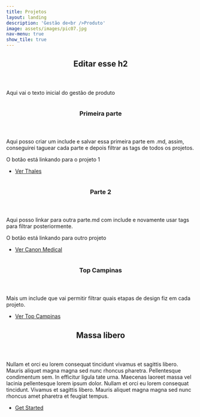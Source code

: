 ```yaml
---
title: Projetos
layout: landing
description: 'Gestão de<br />Produto'
image: assets/images/pic07.jpg
nav-menu: true
show_tile: true
---
```


<!-- Main -->
<div id="main">

<!-- One -->
<section id="one">
	<div class="inner">
		<header class="major">
			<h2>Editar esse h2</h2>
		</header>
		<p>Aqui vai o texto inicial do gestão de produto</p>
	</div>
</section>

<!-- Two -->
<section id="two" class="spotlights">
	<section>
		<a href="generic.html" class="image">
			<img src="{% link assets/images/pic08.jpg %}" alt="" data-position="center center" />
		</a>
		<div class="content">
			<div class="inner">
				<header class="major">
					<h3>Primeira parte</h3>
				</header>
				<p>Aqui posso criar um include e salvar essa primeira parte em .md, assim, conseguirei taguear cada parte e depois filtrar as tags de todos os projetos.</p>
                <p>O botão está linkando para o projeto 1
                </p>
				<ul class="actions">
					<li><a href="generic.html" class="button">Ver Thales</a></li>
				</ul>
			</div>
		</div>
	</section>
	<section>
		<a href="generic.html" class="image">
			<img src="{% link assets/images/pic09.jpg %}" alt="" data-position="top center" />
		</a>
		<div class="content">
			<div class="inner">
				<header class="major">
					<h3>Parte 2</h3>
				</header>
				<p>Aqui posso linkar para outra parte.md com include e novamente usar tags para filtrar posteriormente.</p>
                <p>O botão está linkando para outro projeto</p>
				<ul class="actions">
					<li><a href="generic2.html" class="button">Ver Canon Medical</a></li>
				</ul>
			</div>
		</div>
	</section>
	<section>
		<a href="generic.html" class="image">
			<img src="{% link assets/images/pic10.jpg %}" alt="" data-position="25% 25%" />
		</a>
		<div class="content">
			<div class="inner">
				<header class="major">
					<h3>Top Campinas</h3>
				</header>
				<p>Mais um include que vai permitir filtrar quais etapas de design fiz em cada projeto.</p>
				<ul class="actions">
					<li><a href="generic3.html" class="button">Ver Top Campinas</a></li>
				</ul>
			</div>
		</div>
	</section>
</section>

<!-- Three -->
<section id="three">
	<div class="inner">
		<header class="major">
			<h2>Massa libero</h2>
		</header>
		<p>Nullam et orci eu lorem consequat tincidunt vivamus et sagittis libero. Mauris aliquet magna magna sed nunc rhoncus pharetra. Pellentesque condimentum sem. In efficitur ligula tate urna. Maecenas laoreet massa vel lacinia pellentesque lorem ipsum dolor. Nullam et orci eu lorem consequat tincidunt. Vivamus et sagittis libero. Mauris aliquet magna magna sed nunc rhoncus amet pharetra et feugiat tempus.</p>
		<ul class="actions">
			<li><a href="generic.html" class="button next">Get Started</a></li>
		</ul>
	</div>
</section>

</div>

